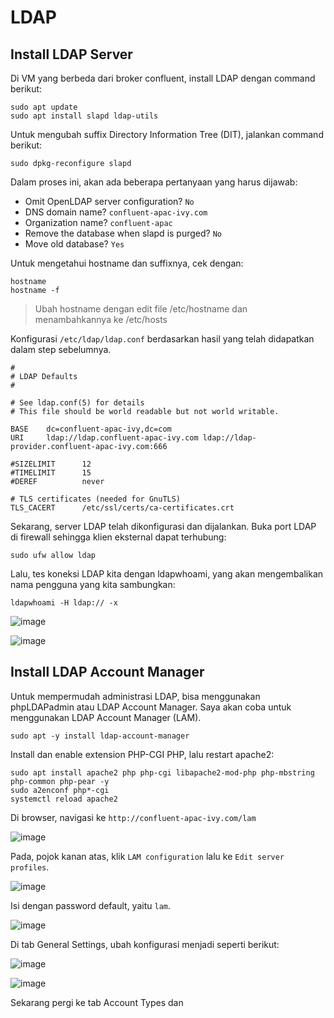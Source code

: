 # LDAP

## Install LDAP Server

Di VM yang berbeda dari broker confluent, install LDAP dengan command berikut:

```
sudo apt update
sudo apt install slapd ldap-utils
```

Untuk mengubah suffix Directory Information Tree (DIT), jalankan command berikut:

```
sudo dpkg-reconfigure slapd
```

Dalam proses ini, akan ada beberapa pertanyaan yang harus dijawab:

- Omit OpenLDAP server configuration? `No`
- DNS domain name? `confluent-apac-ivy.com`
- Organization name? `confluent-apac`
- Remove the database when slapd is purged? `No`
- Move old database? `Yes`

Untuk mengetahui hostname dan suffixnya, cek dengan:

```
hostname
hostname -f
```

> Ubah hostname dengan edit file /etc/hostname dan menambahkannya ke /etc/hosts


Konfigurasi `/etc/ldap/ldap.conf` berdasarkan hasil yang telah didapatkan dalam step sebelumnya.

```
#
# LDAP Defaults
#

# See ldap.conf(5) for details
# This file should be world readable but not world writable.

BASE    dc=confluent-apac-ivy,dc=com
URI     ldap://ldap.confluent-apac-ivy.com ldap://ldap-provider.confluent-apac-ivy.com:666

#SIZELIMIT      12
#TIMELIMIT      15
#DEREF          never

# TLS certificates (needed for GnuTLS)
TLS_CACERT      /etc/ssl/certs/ca-certificates.crt
```

Sekarang, server LDAP telah dikonfigurasi dan dijalankan. Buka port LDAP di firewall sehingga klien eksternal dapat terhubung:

```
sudo ufw allow ldap
```

Lalu, tes koneksi LDAP kita dengan ldapwhoami, yang akan mengembalikan nama pengguna yang kita sambungkan:

```
ldapwhoami -H ldap:// -x
```

![image](https://github.com/user-attachments/assets/959998f8-287c-4a3d-b6d2-b0a15432a684)

![image](https://github.com/user-attachments/assets/0e046476-a80c-402b-a896-8526cb3c2f2d)

## Install LDAP Account Manager

Untuk mempermudah administrasi LDAP, bisa menggunakan phpLDAPadmin atau LDAP Account Manager. Saya akan coba untuk menggunakan LDAP Account Manager (LAM).

```
sudo apt -y install ldap-account-manager
```

Install dan enable extension PHP-CGI PHP, lalu restart apache2:

```
sudo apt install apache2 php php-cgi libapache2-mod-php php-mbstring php-common php-pear -y
sudo a2enconf php*-cgi
systemctl reload apache2
```

Di browser, navigasi ke `http://confluent-apac-ivy.com/lam`

![image](https://github.com/user-attachments/assets/8cab99fc-ba14-40d3-ba28-743df9d85612)

Pada, pojok kanan atas, klik `LAM configuration` lalu ke `Edit server profiles`.

![image](https://github.com/user-attachments/assets/2c555ca2-d097-4135-916c-d72b0e0e03ee)

Isi dengan password default, yaitu `lam`.

![image](https://github.com/user-attachments/assets/73a678b4-f774-47f9-8a25-72975be07ca6)

Di tab General Settings, ubah konfigurasi menjadi seperti berikut:

![image](https://github.com/user-attachments/assets/8539d007-23bb-4e26-a9bb-1af46f9d9975)

![image](https://github.com/user-attachments/assets/0256a670-11c3-488e-a997-c1cba80af929)

Sekarang pergi ke tab Account Types dan 
